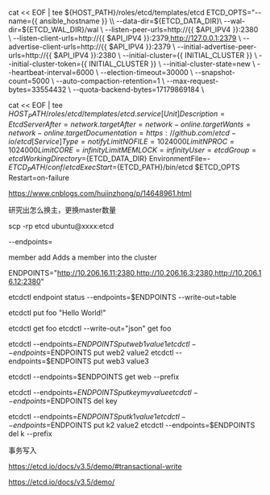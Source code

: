 cat << EOF | tee ${HOST_PATH}/roles/etcd/templates/etcd
ETCD_OPTS="--name={{ ansible_hostname }} \\
           --data-dir=${ETCD_DATA_DIR}\\
           --wal-dir=${ETCD_WAL_DIR}/wal \\
           --listen-peer-urls=http://{{ $API_IPV4 }}:2380 \\
           --listen-client-urls=http://{{ $API_IPV4 }}:2379,http://127.0.0.1:2379 \\
           --advertise-client-urls=http://{{ $API_IPV4 }}:2379 \\
           --initial-advertise-peer-urls=http://{{ $API_IPV4 }}:2380 \\
           --initial-cluster={{ INITIAL_CLUSTER }} \\
           --initial-cluster-token={{ INITIAL_CLUSTER }} \\
           --initial-cluster-state=new \\
           --heartbeat-interval=6000 \\
           --election-timeout=30000 \\
           --snapshot-count=5000 \\
           --auto-compaction-retention=1 \\
           --max-request-bytes=33554432 \\
           --quota-backend-bytes=17179869184 \\




cat << EOF | tee ${HOST_PATH}/roles/etcd/templates/etcd.service
[Unit]
Description=Etcd Server
After=network.target
After=network-online.target
Wants=network-online.target
Documentation=https://github.com/etcd-io/etcd
[Service]
Type=notify
LimitNOFILE=1024000
LimitNPROC=1024000
LimitCORE=infinity
LimitMEMLOCK=infinity
User=etcd
Group=etcd
WorkingDirectory=${ETCD_DATA_DIR}
EnvironmentFile=-${ETCD_PATH}/conf/etcd
ExecStart=${ETCD_PATH}/bin/etcd \$ETCD_OPTS
Restart=on-failure




https://www.cnblogs.com/hujinzhong/p/14648961.html

研究出怎么换主，更换master数量


scp -rp etcd ubuntu@xxxx:etcd


--endpoints=

member add		Adds a member into the cluster

ENDPOINTS="http://10.206.16.11:2380,http://10.206.16.3:2380,http://10.206.16.12:2380"
 
etcdctl endpoint status --endpoints=$ENDPOINTS --write-out=table

etcdctl put foo "Hello World!"

etcdctl get foo
etcdctl --write-out="json" get foo


etcdctl --endpoints=$ENDPOINTS put web1 value1
etcdctl --endpoints=$ENDPOINTS put web2 value2
etcdctl --endpoints=$ENDPOINTS put web3 value3

etcdctl --endpoints=$ENDPOINTS get web --prefix



etcdctl --endpoints=$ENDPOINTS put key myvalue
etcdctl --endpoints=$ENDPOINTS del key

etcdctl --endpoints=$ENDPOINTS put k1 value1
etcdctl --endpoints=$ENDPOINTS put k2 value2
etcdctl --endpoints=$ENDPOINTS del k --prefix

事务写入

https://etcd.io/docs/v3.5/demo/#transactional-write

https://etcd.io/docs/v3.5/demo/
